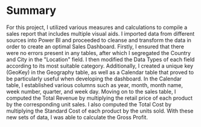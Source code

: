 # Summary

  For this project, I utilized various measures and calculations to compile a sales report that includes multiple visual aids. I imported data from different sources into Power BI and proceeded to cleanse and transform the data in order to create an optimal Sales Dashboard. Firstly, I ensured that there were no errors present in any tables, after which I segregated the Country and City in the "Location" field. I then modified the Data Types of each field according to its most suitable category. Additionally, I created a unique key (GeoKey) in the Geography table, as well as a Calendar table that proved to be particularly useful when developing the dashboard. In the Calendar table, I established various columns such as year, month, month name, week number, quarter, and week day.
  Moving on to the sales table, I computed the Total Revenue by multiplying the retail price of each product by the corresponding unit sales. I also computed the Total Cost by multiplying the Standard Cost of each product by the units sold. With these new sets of data, I was able to calculate the Gross Profit.
  
